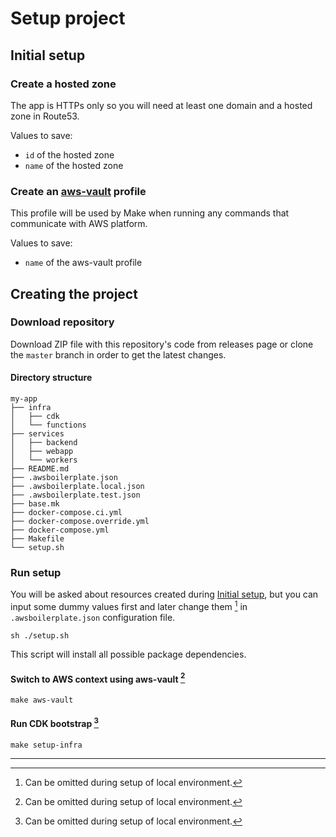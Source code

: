 # Setup project


## Initial setup

### Create a hosted zone
The app is HTTPs only so you will need at least one domain and a hosted zone in Route53. 

Values to save:
* `id` of the hosted zone
* `name` of the hosted zone


### Create an [aws-vault](https://github.com/99designs/aws-vault) profile
This profile will be used by Make when running any commands that communicate with AWS platform.

Values to save:
* `name` of the aws-vault profile

## Creating the project
### Download repository
Download ZIP file with this repository's code from releases page or clone the `master` branch in order to get the 
latest changes.

#### Directory structure
```
my-app
├── infra
│   ├── cdk
│   └── functions
├── services
│   ├── backend
│   ├── webapp
│   └── workers
├── README.md
├── .awsboilerplate.json
├── .awsboilerplate.local.json
├── .awsboilerplate.test.json
├── base.mk
├── docker-compose.ci.yml
├── docker-compose.override.yml
├── docker-compose.yml
├── Makefile
└── setup.sh
```

### Run setup
You will be asked about resources created during [Initial setup](#initial-setup), but you can input some dummy values 
first and later change them [^1] in `.awsboilerplate.json` configuration file.

```shell script
sh ./setup.sh
```

This script will install all possible package dependencies.

#### Switch to AWS context using aws-vault [^1]
```shell script
make aws-vault
```

#### Run CDK bootstrap [^1]
```shell script
make setup-infra
```

---
[^1]: Can be omitted during setup of local environment.
